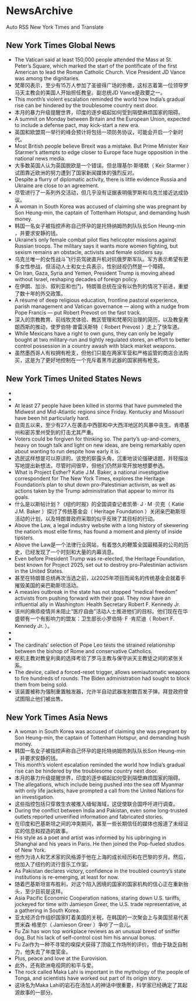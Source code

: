# NewsArchive
Auto RSS New York Times and Translate

## New York Times Global News
* The Vatican said at least 150,000 people attended the Mass at St. Peter’s Square, which marked the start of the pontificate of the first American to lead the Roman Catholic Church. Vice President JD Vance was among the dignitaries.
* 梵蒂冈表示，至少有15万人参加了圣彼得广场的弥撒，这标志着第一位领导罗马天主教会的美国人开始担任教皇。副总统JD Vance是政要之一。
* This month’s violent escalation reminded the world how India’s gradual rise can be hindered by the troublesome country next door.
* 本月的暴力升级提醒世界，印度的逐步崛起如何受到隔壁麻烦国家的阻碍。
* A summit on Monday between Britain and the European Union, expected to include a defense pact, may kick-start a new era.
* 英国和欧盟周一举行的峰会预计将包括一项防务协议，可能会开启一个新时代。
* Most British people believe Brexit was a mistake. But Prime Minister Keir Starmer’s attempts to edge closer to Europe face huge opposition in the national news media.
* 大多数英国人认为英国脱欧是一个错误。但总理基尔·斯塔默（ Keir Starmer ）试图靠近欧洲的努力遭到了国家新闻媒体的强烈反对。
* Despite a flurry of diplomatic activity, there is little evidence Russia and Ukraine are close to an agreement.
* 尽管进行了一系列外交活动，但几乎没有证据表明俄罗斯和乌克兰接近达成协议。
* A woman in South Korea was accused of claiming she was pregnant by Son Heung-min, the captain of Tottenham Hotspur, and demanding hush money.
* 韩国一名女子被指控声称自己怀孕的是托特纳姆热刺队队长Son Heung-min ，并要求安静的钱。
* Ukraine’s only female combat pilot flies helicopter missions against Russian troops. The military says it wants more women fighting, but sexism remains an obstacle, activists and female soldiers say.
* 乌克兰唯一的女性战斗飞行员驾驶直升机对抗俄罗斯军队。军方表示希望有更多女性参战，但活动人士和女士兵表示，性别歧视仍然是一个障碍。
* On Iran, Gaza, Syria and Yemen, President Trump is moving ahead without Israel, reshaping decades of foreign policy.
* 在伊朗、加沙、叙利亚和也门，特朗普总统在没有以色列的情况下前进，重塑了数十年的外交政策。
* A résumé of deep religious education, frontline pastoral experience, parish management and Vatican governance — along with a nudge from Pope Francis — put Robert Prevost on the fast track.
* 深入的宗教教育、前线牧灵体验、教区管理和梵蒂冈治理的简历，以及教皇弗朗西斯的推动，使罗伯特·普雷沃斯特（ Robert Prevost ）走上了快车道。
* While Mexicans have a right to own guns, they can only be legally bought at two military-run and tightly regulated stores, an effort to better control possession in a country awash with black market weapons.
* 虽然墨西哥人有权拥有枪支，但他们只能在两家军营和严格监管的商店合法购买，这是为了更好地控制在一个充斥着黑市武器的国家拥有枪支。

## New York Times United States News
* 
* 
* At least 27 people have been killed in storms that have pummeled the Midwest and Mid-Atlantic regions since Friday. Kentucky and Missouri have been hit particularly hard.
* 自周五以来，至少有27人在袭击中西部和中大西洋地区的风暴中丧生。肯塔基州和密苏里州受到的打击尤其严重。
* Voters could be forgiven for thinking so. The party’s up-and-comers, heavy on tough talk and light on new ideas, are being remarkably open about wanting to run despite how early it is.
* 选民这样想是可以原谅的。该党的崭露头角，沉重地谈论强硬话题，并轻描淡写地提出新想法，尽管时间很早，但他们仍然非常开放地想要参选。
* What is Project Esther? Katie J.M. Baker, a national investigative correspondent for The New York Times, explores the Heritage Foundation’s plan to shut down pro-Palestinian activism, as well as actions taken by the Trump administration that appear to mirror its goals.
* 什么是以斯帖计划？《纽约时报》的全国调查记者凯蒂· J · M ·贝克（ Katie J.M. Baker ）探讨了传统基金会（ Heritage Foundation ）关闭亲巴勒斯坦活动的计划，以及特朗普政府采取的似乎反映了其目标的行动。
* Above the Law, a legal industry website with a long history of skewering the nation’s most elite firms, has found a moment and plenty of inside tipsters.
* Above the Law是一个法律行业网站，有着悠久的鞭策全国最精英的公司的历史，已经发现了一个时刻和大量的内幕消息。
* Even before President Trump was re-elected, the Heritage Foundation, best known for Project 2025, set out to destroy pro-Palestinian activism in the United States.
* 甚至在特朗普总统再次当选之前，以2025年项目而闻名的传统基金会就着手摧毁美国的亲巴勒斯坦活动。
* A measles outbreak in the state has not stopped “medical freedom” activists from pushing forward with their goal. They now have an influential ally in Washington: Health Secretary Robert F. Kennedy Jr.
* 该州的麻疹疫情并未阻止“医疗自由”活动人士推进他们的目标。他们现在在华盛顿有一个有影响力的盟友：卫生部长小罗伯特· F ·肯尼迪（ Robert F. Kennedy Jr. ）。
* 
* 
* The cardinals’ selection of Pope Leo tests the strained relationship between the bishop of Rome and conservative Catholics.
* 枢机主教对教皇利奥的选择考验了罗马主教与保守派天主教徒之间的紧张关系。
* The device, called a forced-reset trigger, allows semiautomatic weapons to fire hundreds of rounds. The Biden administration had sought to block them from being sold.
* 该装置被称为强制重置触发器，允许半自动武器发射数百发子弹。拜登政府曾试图阻止他们被出售。

## New York Times Asia News
* A woman in South Korea was accused of claiming she was pregnant by Son Heung-min, the captain of Tottenham Hotspur, and demanding hush money.
* 韩国一名女子被指控声称自己怀孕的是托特纳姆热刺队队长Son Heung-min ，并要求安静的钱。
* This month’s violent escalation reminded the world how India’s gradual rise can be hindered by the troublesome country next door.
* 本月的暴力升级提醒世界，印度的逐步崛起如何受到隔壁麻烦国家的阻碍。
* The allegations, which include being pushed into the sea off Myanmar with only life jackets, have prompted a call from the United Nations for an investigation.
* 这些指控包括只穿救生衣被推入缅甸海域，这促使联合国呼吁进行调查。
* During the conflict between India and Pakistan, even some long-trusted outlets reported unverified information and fabricated stories.
* 在印度和巴基斯坦之间的冲突期间，甚至一些长期信任的媒体也报道了未经证实的信息和捏造的故事。
* His style as a poet and artist was informed by his upbringing in Shanghai and his years in Paris. He then joined the Pop-fueled studios of New York.
* 他作为诗人和艺术家的风格源于他在上海的成长经历和在巴黎的岁月。然后，他加入了纽约的流行音乐工作室。
* As Pakistan declares victory, confidence in the troubled country’s state institutions is re-emerging, at least for now.
* 随着巴基斯坦宣布胜利，对这个陷入困境的国家的国家机构的信心正在重新抬头，至少目前是这样。
* Asia Pacific Economic Cooperation nations, staring down U.S. tariffs, jockeyed for time with Jamieson Greer, the U.S. trade representative, at a gathering in South Korea.
* 亚太经济合作组织国家盯着美国的关税，在韩国的一次聚会上与美国贸易代表贾米森·格里尔（ Jamieson Greer ）争吵了一会儿。
* Fu Zai has won top workplace reviews as an unusual breed of sniffer dog. But his lack of self-control cost him his annual bonus.
* Fu Zai作为一种不寻常的嗅探犬获得了顶级工作场所的评价。但由于缺乏自制力，他失去了年度奖金。
* Plus, peace and love at the Eurovision.
* 此外，还有欧洲电视网的和平与爱。
* The rock called Maka Lahi is important in the mythology of the people of Tonga, and scientists have worked out part of its origin story.
* 这块名为Maka Lahi的岩石在汤加人的神话中很重要，科学家已经确定了其起源故事的一部分。

